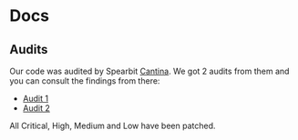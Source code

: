 # Docs

## Audits

Our code was audited by Spearbit [Cantina](https://cantina.xyz/).
We got 2 audits from them and you can consult the findings from there:

- [Audit 1](./report-cantinacode-relay-protocol-0203.pdf)
- [Audit 2](./report-cantinacode-relay-protocol-rereview-0310.pdf)

All Critical, High, Medium and Low have been patched.

